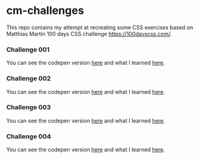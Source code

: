 # cm-challenges

This repo contains my attempt at recreating some CSS exercises based on Matthias Martin 100 days CSS challenge <https://100dayscss.com/>. 

### Challenge 001
You can see the codepen version [here](https://codepen.io/anylerolero/full/MXxXaB) and what I learned [here](https://github.com/anyruizd/cm-challenges/tree/master/001#what-i-learned).

### Challenge 002
You can see the codepen version [here](https://codepen.io/anylerolero/full/gjgqGd/) and what I learned [here](https://github.com/anyruizd/cm-challenges/tree/master/002#what-i-learned).

### Challenge 003
You can see the codepen version [here](https://codepen.io/anylerolero/full/wEGRMG) and what I learned [here](https://github.com/anyruizd/cm-challenges/tree/master/003#what-i-learned).

### Challenge 004
You can see the codepen version [here](https://codepen.io/anylerolero/full/yxvxRg/) and what I learned [here](https://github.com/anyruizd/cm-challenges/tree/master/004#what-i-learned).
